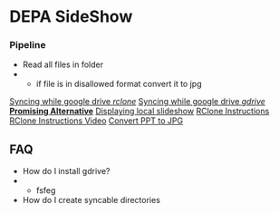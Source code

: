 # DEPA SideShow 


### Pipeline 
* Read all files in folder 
* * if file is in disallowed format convert it to jpg


[Syncing while google drive *rclone*](https://unix.stackexchange.com/questions/136371/how-to-download-a-folder-from-google-drive-using-terminal/332277)
[Syncing while google drive *gdrive* **Promising Alternative**]()
[Displaying local slideshow](https://opensource.com/article/19/2/wifi-picture-frame-raspberry-pi)
[RClone Instructions](https://www.techrepublic.com/article/how-to-sync-from-linux-to-google-drive-with-rclone/)
[RClone Instructions Video](https://www.youtube.com/watch?v=vPs9K_VC-lg)
[Convert PPT to JPG](https://github.com/hadwinzhy/convert-ppt-to-jpg)

## FAQ
* How do I install gdrive?
* * fsfeg
* How do I create syncable directories